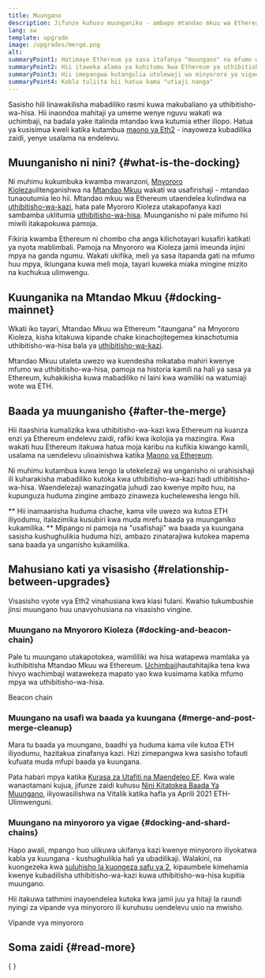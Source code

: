 ```yaml
---
title: Muungano
description: Jifunze kuhusu muunganiko - ambapo mtandao mkuu wa Etheream utakapoungana na Mnyororo Kioleza ulioratibu mfumo wa uthibitisho-wa-hisa.
lang: sw
template: upgrade
image: /upgrades/merge.png
alt: 
summaryPoint1: Hatimaye Ethereum ya sasa itafanya "muungano" na mfumo wa uthibitisho-wa-hisa wa mnyororo kioleza.
summaryPoint2: Hii itaweka alama ya kuhitumu kwa Ethereum ya uthibitisho-wa-kazi, na mpito mzima kwenda kwenye uthibitisho-wa-hisa.
summaryPoint3: Hii imepangwa kutangulia utolewaji wa minyororo ya vigae.
summaryPoint4: Kabla tuliita hii hatua kama "utiaji nanga"
---
```


<UpgradeStatus dateKey="page-upgrades-merge-date">
  Sasisho hili linawakilisha mabadiliko rasmi kuwa makubaliano ya uthibitisho-wa-hisa. Hii inaondoa mahitaji ya umeme wenye nguvu wakati wa uchimbaji, na badala yake italinda mtandao kwa kutumia ether iliopo. Hatua ya kusisimua kweli katika kutambua <a href="/roadmap/vision/">maono ya Eth2</a> - inayoweza kubadilika zaidi, yenye usalama na endelevu.
</UpgradeStatus>

## Muunganisho ni nini? \{#what-is-the-docking}

Ni muhimu kukumbuka kwamba mwanzoni, [Mnyororo Kioleza](/roadmap/beacon-chain/)ulitenganishwa na [Mtandao Mkuu](/glossary/#mainnet) wakati wa usafirishaji - mtandao tunaoutumia leo hii. Mtandao mkuu wa Ethereum utaendelea kulindwa na [uthibitisho-wa-kazi](/developers/docs/consensus-mechanisms/pow/), hata pale Myororo Kioleza utakapofanya kazi sambamba uklitumia [uthibitisho-wa-hisa](/developers/docs/consensus-mechanisms/pos/). Muunganisho ni pale mifumo hii miwili itakapokuwa pamoja.

Fikiria kwamba Ethereum ni chombo cha anga kilichotayari kusafiri katikati ya nyota mablimbali. Pamoja na Mnyororo wa Kioleza jamii imeunda injini mpya na ganda ngumu. Wakati ukifika, meli ya sasa itapanda gati na mfumo huu mpya, ikiungana kuwa meli moja, tayari kuweka miaka mingine mizito na kuchukua ulimwengu.

## Kuunganika na Mtandao Mkuu \{#docking-mainnet}

Wkati iko tayari, Mtandao Mkuu wa Ethereum "itaungana" na Mnyororo Kioleza, kisha kitakuwa kipande chake kinachojitegemea kinachotumia uthibitisho-wa-hisa bala ya [uthibitisho-wa-kazi](/developers/docs/consensus-mechanisms/pow/).

Mtandao Mkuu utaleta uwezo wa kuendesha mikataba mahiri kwenye mfumo wa uthibitisho-wa-hisa, pamoja na historia kamili na hali ya sasa ya Ethereum, kuhakikisha kuwa mabadiliko ni laini kwa wamiliki na watumiaji wote wa ETH.

## Baada ya muunganisho \{#after-the-merge}

Hii itaashiria kumalizika kwa uthibitisho-wa-kazi kwa Ethereum na kuanza enzi ya Ethereum endelevu zaidi, rafiki kwa ikolojia ya mazingira. Kwa wakati huu Ethereum itakuwa hatua moja karibu na kufikia kiwango kamili, usalama na uendelevu ulioainishwa katika [Maono ya Ethereum](/roadmap/vision/).

Ni muhimu kutambua kuwa lengo la utekelezaji wa unganisho ni urahisishaji ili kuharakisha mabadiliko kutoka kwa uthibitisho-wa-kazi hadi uthibitisho-wa-hisa. Waendelezaji wanazingatia juhudi zao kwenye mpito huu, na kupunguza huduma zingine ambazo zinaweza kuchelewesha lengo hili.

** Hii inamaanisha huduma chache, kama vile uwezo wa kutoa ETH iliyodumu, italazimika kusubiri kwa muda mrefu baada ya muunganiko kukamilika. ** Mipango ni pamoja na "usafishaji" wa baada ya kuungana sasisha kushughulikia huduma hizi, ambazo zinatarajiwa kutokea mapema sana baada ya unganisho kukamilika.

## Mahusiano kati ya visasisho \{#relationship-between-upgrades}

Visasisho vyote vya Eth2 vinahusiana kwa kiasi fulani. Kwahio tukumbushie jinsi muungano huu unavyohusiana na visasisho vingine.

### Muungano na Mnyororo Kioleza \{#docking-and-beacon-chain}

Pale tu muungano utakapotokea, wamililiki wa hisa watapewa mamlaka ya kuthibitisha Mtandao Mkuu wa Ethereum. [Uchimbaji](/developers/docs/consensus-mechanisms/pow/mining/)hautahitajika tena kwa hivyo wachimbaji watawekeza mapato yao kwa kusimama katika mfumo mpya wa uthibitisho-wa-hisa.

<ButtonLink to="/roadmap/beacon-chain/">
  Beacon chain
</ButtonLink>

### Muungano na usafi wa baada ya kuungana \{#merge-and-post-merge-cleanup}

Mara tu baada ya muungano, baadhi ya huduma kama vile kutoa ETH iliyodumu, hazitakua zinafanya kazi. Hizi zimepangwa kwa sasisho tofauti kufuata muda mfupi baada ya kuungana.

Pata habari mpya katika [Kurasa za Utafiti na Maendeleo EF](https://blog.ethereum.org/category/research-and-development/). Kwa wale wanaotamani kujua, jifunze zaidi kuhusu [Nini Kitatokea Baada Ya Muungano](https://youtu.be/7ggwLccuN5s?t=101), iliyowasilishwa na Vitalik katika hafla ya Aprili 2021 ETH-Ulimwenguni.

### Muungano na minyororo ya vigae \{#docking-and-shard-chains}

Hapo awali, mpango huo ulikuwa ukifanya kazi kwenye minyororo iliyokatwa kabla ya kuungana - kushughulikia hali ya ubadilikaji. Walakini, na kuongezeka kwa [suluhisho la kuongeza safu ya 2](/developers/docs/scaling/#layer-2-scaling), kipaumbele kimehamia kwenye kubadilisha uthibitisho-wa-kazi kuwa uthibitisho-wa-hisa kupitia muungano.

Hii itakuwa tathmini inayoendelea kutoka kwa jamii juu ya hitaji la raundi nyingi za vipande vya minyororo ili kuruhusu uendelevu usio na mwisho.

<ButtonLink to="/roadmap/danksharding/">
  Vipande vya minyororo
</ButtonLink>

## Soma zaidi \{#read-more}

{
	<MergeArticleList />
}
